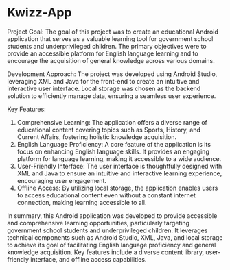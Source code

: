 # Kwizz-App

Project Goal:
The goal of this project was to create an educational Android application that serves as a valuable learning tool for government school students and underprivileged children. The primary objectives were to provide an accessible platform for English language learning and to encourage the acquisition of general knowledge across various domains.

Development Approach:
The project was developed using Android Studio, leveraging XML and Java for the front-end to create an intuitive and interactive user interface. Local storage was chosen as the backend solution to efficiently manage data, ensuring a seamless user experience.

Key Features:
1. Comprehensive Learning: The application offers a diverse range of educational content covering topics such as Sports, History, and Current Affairs, fostering holistic knowledge acquisition.
2. English Language Proficiency: A core feature of the application is its focus on enhancing English language skills. It provides an engaging platform for language learning, making it accessible to a wide audience.
3. User-Friendly Interface: The user interface is thoughtfully designed with XML and Java to ensure an intuitive and interactive learning experience, encouraging user engagement.
4. Offline Access: By utilizing local storage, the application enables users to access educational content even without a constant internet connection, making learning accessible to all.

In summary, this Android application was developed to provide accessible and comprehensive learning opportunities, particularly targeting government school students and underprivileged children. It leverages technical components such as Android Studio, XML, Java, and local storage to achieve its goal of facilitating English language proficiency and general knowledge acquisition. Key features include a diverse content library, user-friendly interface, and offline access capabilities.
